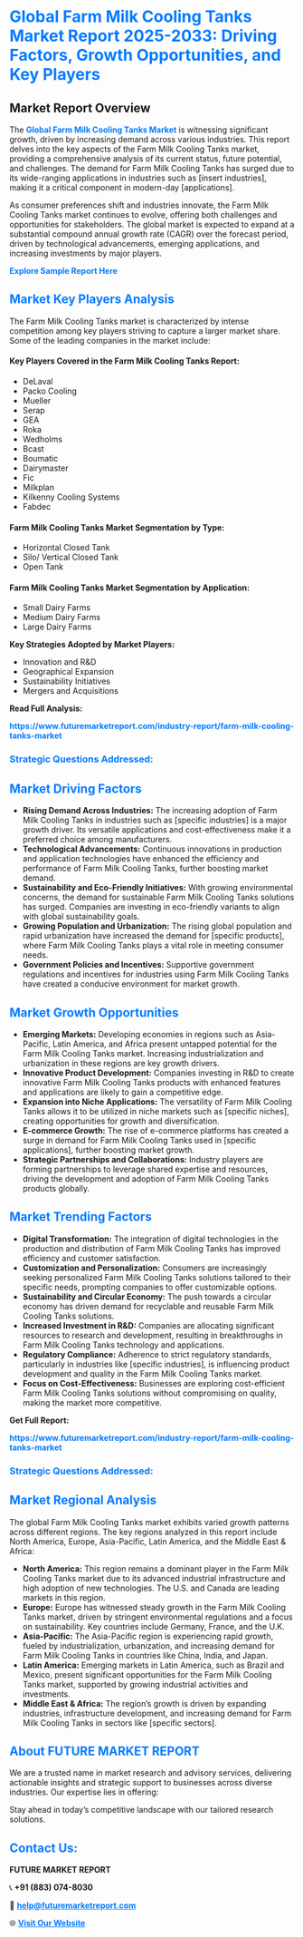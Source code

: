<h1 style="color: #007BFF;">Global Farm Milk Cooling Tanks Market Report 2025-2033: Driving Factors, Growth Opportunities, and Key Players</h1>

<section id="overview">
<h2>Market Report Overview</h2>
<p>The <a href="https://www.futuremarketreport.com/industry-report/farm-milk-cooling-tanks-market" style="color: #007BFF; text-decoration: none;"><strong>Global Farm Milk Cooling Tanks Market</strong></a> is witnessing significant growth, driven by increasing demand across various industries. This report delves into the key aspects of the Farm Milk Cooling Tanks market, providing a comprehensive analysis of its current status, future potential, and challenges. The demand for Farm Milk Cooling Tanks has surged due to its wide-ranging applications in industries such as [insert industries], making it a critical component in modern-day [applications].</p>
<p>As consumer preferences shift and industries innovate, the Farm Milk Cooling Tanks market continues to evolve, offering both challenges and opportunities for stakeholders. The global market is expected to expand at a substantial compound annual growth rate (CAGR) over the forecast period, driven by technological advancements, emerging applications, and increasing investments by major players.</p>
</section>

<section id="overview">
<p><a href="https://www.futuremarketreport.com/request-sample/reportId=50174" style="color: #007BFF; text-decoration: none;"><strong>Explore Sample Report Here</strong></a></p>
</section>

<section id="key-players">
<h2 style="color: #007BFF;">Market Key Players Analysis</h2>
<p>The Farm Milk Cooling Tanks market is characterized by intense competition among key players striving to capture a larger market share. Some of the leading companies in the market include:</p>
<h4>Key Players Covered in the Farm Milk Cooling Tanks Report:</h4>
<ul><li>DeLaval</li><li>Packo Cooling</li><li>Mueller</li><li>Serap</li><li>GEA</li><li>Roka</li><li>Wedholms</li><li>Bcast</li><li>Boumatic</li><li>Dairymaster</li><li>Fic</li><li>Milkplan</li><li>Kilkenny Cooling Systems</li><li>Fabdec</li></ul>
<h4>Farm Milk Cooling Tanks Market Segmentation by Type:</h4>
<ul><li>Horizontal Closed Tank</li><li>Silo/ Vertical Closed Tank</li><li>Open Tank</li></ul>

<h4>Farm Milk Cooling Tanks Market Segmentation by Application:</h4>
<ul><li>Small Dairy Farms</li><li>Medium Dairy Farms</li><li>Large Dairy Farms</li></ul>
<p><strong>Key Strategies Adopted by Market Players:</strong></p>
<ul>
<li>Innovation and R&D</li>
<li>Geographical Expansion</li>
<li>Sustainability Initiatives</li>
<li>Mergers and Acquisitions</li>
</ul>
</section>

<section>
<p><strong>Read Full Analysis: </strong></p><a href="https://www.futuremarketreport.com/industry-report/farm-milk-cooling-tanks-market" style="color: #007BFF; text-decoration: none;"><strong>https://www.futuremarketreport.com/industry-report/farm-milk-cooling-tanks-market</strong></a>
<h3 style="color: #007BFF;">Strategic Questions Addressed:</h3>
</section>

<section id="driving-factors">
<h2 style="color: #007BFF;">Market Driving Factors</h2>
<ul>
<li><strong>Rising Demand Across Industries:</strong> The increasing adoption of Farm Milk Cooling Tanks in industries such as [specific industries] is a major growth driver. Its versatile applications and cost-effectiveness make it a preferred choice among manufacturers.</li>
<li><strong>Technological Advancements:</strong> Continuous innovations in production and application technologies have enhanced the efficiency and performance of Farm Milk Cooling Tanks, further boosting market demand.</li>
<li><strong>Sustainability and Eco-Friendly Initiatives:</strong> With growing environmental concerns, the demand for sustainable Farm Milk Cooling Tanks solutions has surged. Companies are investing in eco-friendly variants to align with global sustainability goals.</li>
<li><strong>Growing Population and Urbanization:</strong> The rising global population and rapid urbanization have increased the demand for [specific products], where Farm Milk Cooling Tanks plays a vital role in meeting consumer needs.</li>
<li><strong>Government Policies and Incentives:</strong> Supportive government regulations and incentives for industries using Farm Milk Cooling Tanks have created a conducive environment for market growth.</li>
</ul>
</section>

<section id="growth-opportunities">
<h2 style="color: #007BFF;">Market Growth Opportunities</h2>
<ul>
<li><strong>Emerging Markets:</strong> Developing economies in regions such as Asia-Pacific, Latin America, and Africa present untapped potential for the Farm Milk Cooling Tanks market. Increasing industrialization and urbanization in these regions are key growth drivers.</li>
<li><strong>Innovative Product Development:</strong> Companies investing in R&D to create innovative Farm Milk Cooling Tanks products with enhanced features and applications are likely to gain a competitive edge.</li>
<li><strong>Expansion into Niche Applications:</strong> The versatility of Farm Milk Cooling Tanks allows it to be utilized in niche markets such as [specific niches], creating opportunities for growth and diversification.</li>
<li><strong>E-commerce Growth:</strong> The rise of e-commerce platforms has created a surge in demand for Farm Milk Cooling Tanks used in [specific applications], further boosting market growth.</li>
<li><strong>Strategic Partnerships and Collaborations:</strong> Industry players are forming partnerships to leverage shared expertise and resources, driving the development and adoption of Farm Milk Cooling Tanks products globally.</li>
</ul>
</section>

<section id="trending-factors">
<h2 style="color: #007BFF;">Market Trending Factors</h2>
<ul>
<li><strong>Digital Transformation:</strong> The integration of digital technologies in the production and distribution of Farm Milk Cooling Tanks has improved efficiency and customer satisfaction.</li>
<li><strong>Customization and Personalization:</strong> Consumers are increasingly seeking personalized Farm Milk Cooling Tanks solutions tailored to their specific needs, prompting companies to offer customizable options.</li>
<li><strong>Sustainability and Circular Economy:</strong> The push towards a circular economy has driven demand for recyclable and reusable Farm Milk Cooling Tanks solutions.</li>
<li><strong>Increased Investment in R&D:</strong> Companies are allocating significant resources to research and development, resulting in breakthroughs in Farm Milk Cooling Tanks technology and applications.</li>
<li><strong>Regulatory Compliance:</strong> Adherence to strict regulatory standards, particularly in industries like [specific industries], is influencing product development and quality in the Farm Milk Cooling Tanks market.</li>
<li><strong>Focus on Cost-Effectiveness:</strong> Businesses are exploring cost-efficient Farm Milk Cooling Tanks solutions without compromising on quality, making the market more competitive.</li>
</ul>
</section>

<section>
<p><strong>Get Full Report: </strong></p><a href="https://www.futuremarketreport.com/industry-report/farm-milk-cooling-tanks-market" style="color: #007BFF; text-decoration: none;"><strong>https://www.futuremarketreport.com/industry-report/farm-milk-cooling-tanks-market</strong></a>
<h3 style="color: #007BFF;">Strategic Questions Addressed:</h3>
</section>


<section id="regional-analysis">
<h2 style="color: #007BFF;">Market Regional Analysis</h2>
<p>The global Farm Milk Cooling Tanks market exhibits varied growth patterns across different regions. The key regions analyzed in this report include North America, Europe, Asia-Pacific, Latin America, and the Middle East & Africa:</p>
<ul>
<li><strong>North America:</strong> This region remains a dominant player in the Farm Milk Cooling Tanks market due to its advanced industrial infrastructure and high adoption of new technologies. The U.S. and Canada are leading markets in this region.</li>
<li><strong>Europe:</strong> Europe has witnessed steady growth in the Farm Milk Cooling Tanks market, driven by stringent environmental regulations and a focus on sustainability. Key countries include Germany, France, and the U.K.</li>
<li><strong>Asia-Pacific:</strong> The Asia-Pacific region is experiencing rapid growth, fueled by industrialization, urbanization, and increasing demand for Farm Milk Cooling Tanks in countries like China, India, and Japan.</li>
<li><strong>Latin America:</strong> Emerging markets in Latin America, such as Brazil and Mexico, present significant opportunities for the Farm Milk Cooling Tanks market, supported by growing industrial activities and investments.</li>
<li><strong>Middle East & Africa:</strong> The region’s growth is driven by expanding industries, infrastructure development, and increasing demand for Farm Milk Cooling Tanks in sectors like [specific sectors].</li>
</ul>
</section>

<footer>
<h2 style="color: #007BFF;">About FUTURE MARKET REPORT</h2>
<p>We are a trusted name in market research and advisory services, delivering actionable insights and strategic support to businesses across diverse industries. Our expertise lies in offering:</p>

<p>Stay ahead in today’s competitive landscape with our tailored research solutions.</p>

<h2 style="color: #007BFF;">Contact Us:</h2>
<p><strong>FUTURE MARKET REPORT</strong></p>
<p>📞 <strong>+91 (883) 074-8030</strong></p>
<p>📧 <strong><a href="mailto:help@futuremarketreport.com" style="color: #007BFF;">help@futuremarketreport.com</a></strong></p>
<p>🌐 <strong><a href="https://www.futuremarketreport.com/" style="color: #007BFF;">Visit Our Website</a></strong></p>
</footer>